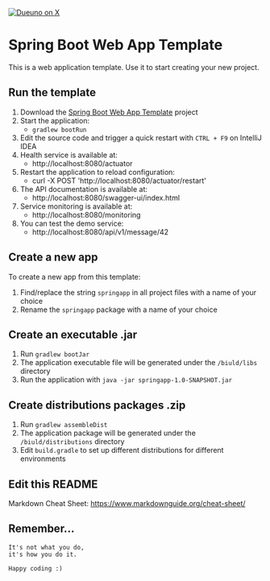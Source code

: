 [![Dueuno on X](https://img.shields.io/twitter/follow/dueunoframework?style=social)](https://x.com/dueunoframework)

# Spring Boot Web App Template

This is a web application template. Use it to start creating your new project.

## Run the template

1. Download the [Spring Boot Web App Template](https://github.com/dueuno-projects/spring-web-app-template) project
2. Start the application:
   - `gradlew bootRun`
3. Edit the source code and trigger a quick restart with `CTRL + F9` on IntelliJ IDEA
4. Health service is available at:
   - http://localhost:8080/actuator
5. Restart the application to reload configuration:
   - curl -X POST 'http://localhost:8080/actuator/restart'
4. The API documentation is available at:
   - http://localhost:8080/swagger-ui/index.html
4. Service monitoring is available at:
   - http://localhost:8080/monitoring
5. You can test the demo service:
   - http://localhost:8080/api/v1/message/42

## Create a new app

To create a new app from this template:

1. Find/replace the string `springapp` in all project files with a name of your choice
2. Rename the `springapp` package with a name of your choice

## Create an executable .jar

1. Run `gradlew bootJar`
2. The application executable file will be generated under the `/biuld/libs` directory
3. Run the application with `java -jar springapp-1.0-SNAPSHOT.jar`

## Create distributions packages .zip

1. Run `gradlew assembleDist`
2. The application package will be generated under the `/biuld/distributions` directory
3. Edit `build.gradle` to set up different distributions for different environments

## Edit this README

Markdown Cheat Sheet: https://www.markdownguide.org/cheat-sheet/

## Remember...

```
It's not what you do,
it's how you do it.

Happy coding :)
```